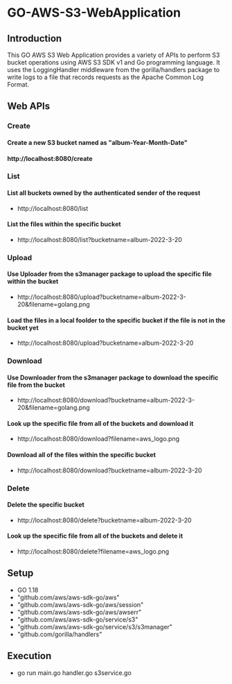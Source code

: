 # GO-AWS-S3-WebApplication
## Introduction
This GO AWS S3 Web Application provides a variety of APIs to perform S3 bucket operations using AWS S3 SDK v1 and Go programming language. It uses the LoggingHandler middleware from the gorilla/handlers package to write logs to a file that records requests as the Apache Common Log Format.

## Web APIs
### Create
#### Create a new S3 bucket named as "album-Year-Month-Date"
#### http://localhost:8080/create

### List
#### List all buckets owned by the authenticated sender of the request
- http://localhost:8080/list
#### List the files within the specific bucket
- http://localhost:8080/list?bucketname=album-2022-3-20

### Upload
#### Use Uploader from the s3manager package to upload the specific file within the bucket
- http://localhost:8080/upload?bucketname=album-2022-3-20&filename=golang.png
#### Load the files in a local foolder to the specific bucket if the file is not in the bucket yet
- http://localhost:8080/upload?bucketname=album-2022-3-20

### Download 
#### Use Downloader from the s3manager package to download the specific file from the bucket
- http://localhost:8080/download?bucketname=album-2022-3-20&filename=golang.png
#### Look up the specific file from all of the buckets and download it
- http://localhost:8080/download?filename=aws_logo.png
#### Download all of the files within the specific bucket
- http://localhost:8080/download?bucketname=album-2022-3-20

### Delete
#### Delete the specific bucket
- http://localhost:8080/delete?bucketname=album-2022-3-20
#### Look up the specific file from all of the buckets and delete it
- http://localhost:8080/delete?filename=aws_logo.png

## Setup
- GO 1.18
- "github.com/aws/aws-sdk-go/aws"
- "github.com/aws/aws-sdk-go/aws/session"
- "github.com/aws/aws-sdk-go/aws/awserr"
- "github.com/aws/aws-sdk-go/service/s3"
- "github.com/aws/aws-sdk-go/service/s3/s3manager"
- "github.com/gorilla/handlers"

## Execution
- go run main.go handler.go s3service.go
